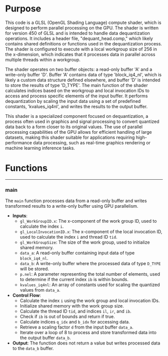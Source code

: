 # Purpose
This code is a GLSL (OpenGL Shading Language) compute shader, which is designed to perform parallel processing on the GPU. The shader is written for version 450 of GLSL and is intended to handle data dequantization operations. It includes a header file, "dequant_head.comp," which likely contains shared definitions or functions used in the dequantization process. The shader is configured to execute with a local workgroup size of 256 in the x-dimension, which indicates that it processes data in parallel across multiple threads within a workgroup.

The shader operates on two buffer objects: a read-only buffer 'A' and a write-only buffer 'D'. Buffer 'A' contains data of type 'block_iq4_nl', which is likely a custom data structure defined elsewhere, and buffer 'D' is intended to store the results of type 'D_TYPE'. The main function of the shader calculates indices based on the workgroup and local invocation IDs to access and process specific elements of the input buffer. It performs dequantization by scaling the input data using a set of predefined constants, 'kvalues_iq4nl', and writes the results to the output buffer.

This shader is a specialized component focused on dequantization, a process often used in graphics and signal processing to convert quantized data back to a form closer to its original values. The use of parallel processing capabilities of the GPU allows for efficient handling of large datasets, making this shader suitable for applications requiring high-performance data processing, such as real-time graphics rendering or machine learning inference tasks.
# Functions

---
### main
The `main` function processes data from a read-only buffer and writes transformed results to a write-only buffer using GPU parallelism.
- **Inputs**:
    - `gl_WorkGroupID.x`: The x-component of the work group ID, used to calculate the index `i`.
    - `gl_LocalInvocationID.x`: The x-component of the local invocation ID, used to calculate the index `i` and thread ID `tid`.
    - `gl_WorkGroupSize`: The size of the work group, used to initialize shared memory.
    - `data_a`: A read-only buffer containing input data of type `block_iq4_nl`.
    - `data_b`: A write-only buffer where the processed data of type `D_TYPE` will be stored.
    - `p.nel`: A parameter representing the total number of elements, used to determine if the current index `ib` is within bounds.
    - `kvalues_iq4nl`: An array of constants used for scaling the quantized values from `data_a`.
- **Control Flow**:
    - Calculate the index `i` using the work group and local invocation IDs.
    - Initialize shared memory with the work group size.
    - Calculate the thread ID `tid`, and indices `il`, `ir`, and `ib`.
    - Check if `ib` is out of bounds and return if true.
    - Calculate indices `q_idx` and `b_idx` for accessing data.
    - Retrieve a scaling factor `d` from the input buffer `data_a`.
    - Iterate over a loop of 8 to process and store transformed data into the output buffer `data_b`.
- **Output**: The function does not return a value but writes processed data to the `data_b` buffer.


